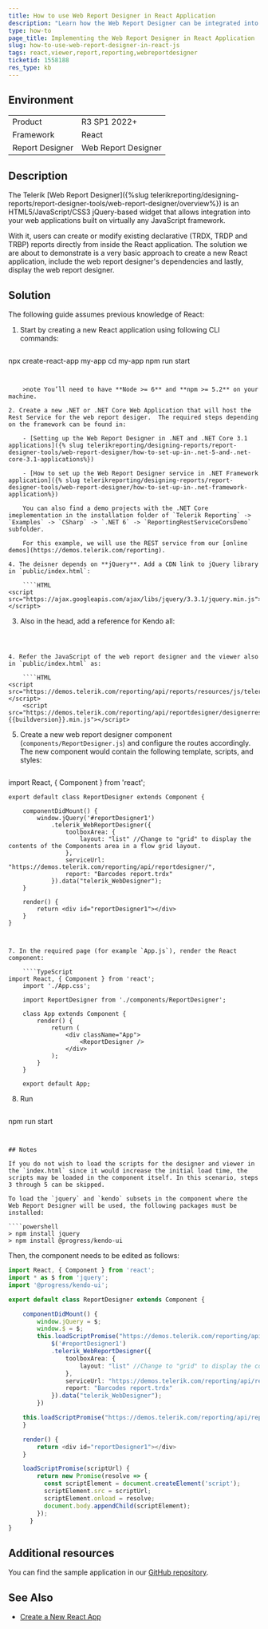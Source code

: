 ```yaml
---
title: How to use Web Report Designer in React Application
description: "Learn how the Web Report Designer can be integrated into a React JS application with a few simple steps."
type: how-to
page_title: Implementing the Web Report Designer in React Application
slug: how-to-use-web-report-designer-in-react-js
tags: react,viewer,report,reporting,webreportdesigner
ticketid: 1558188
res_type: kb
---
```


## Environment

<table>
	<tr>
		<td>Product</td>
		<td>R3 SP1 2022+</td>
	</tr>
	<tr>
		<td>Framework</td>
		<td>React</td>
	</tr>
	<tr>
		<td>Report Designer</td>
		<td>Web Report Designer</td>
	</tr>
</table>

## Description

The Telerik [Web Report Designer]({%slug telerikreporting/designing-reports/report-designer-tools/web-report-designer/overview%}) is an HTML5/JavaScript/CSS3 jQuery-based widget that allows integration into your web applications built on virtually any JavaScript framework.

With it, users can create or modify existing declarative (TRDX, TRDP and TRBP) reports directly from inside the React application. 
The solution we are about to demonstrate is a very basic approach to create a new React application, include the web report designer's dependencies and lastly, display the web report designer.

## Solution

The following guide assumes previous knowledge of React:

1. Start by creating a new React application using following CLI commands:

	````
npx create-react-app my-app
	cd my-app
	npm run start
````


	>note You’ll need to have **Node >= 6** and **npm >= 5.2** on your machine.

2. Create a new .NET or .NET Core Web Application that will host the Rest Service for the web report desiger.  The required steps depending on the framework can be found in:

	- [Setting up the Web Report Designer in .NET and .NET Core 3.1 applications]({% slug telerikreporting/designing-reports/report-designer-tools/web-report-designer/how-to-set-up-in-.net-5-and-.net-core-3.1-applications%})

	- [How to set up the Web Report Designer service in .NET Framework application]({% slug telerikreporting/designing-reports/report-designer-tools/web-report-designer/how-to-set-up-in-.net-framework-application%})

	You can also find a demo projects with the .NET Core imeplementation in the installation folder of `Telerik Reporting` -> `Examples` -> `CSharp` -> `.NET 6` -> `ReportingRestServiceCorsDemo` subfolder.

	For this example, we will use the REST service from our [online demos](https://demos.telerik.com/reporting).

4. The deisner depends on **jQuery**. Add a CDN link to jQuery library in `public/index.html`:

	````HTML
<script src="https://ajax.googleapis.com/ajax/libs/jquery/3.3.1/jquery.min.js"></script>
````


3. Also in the head, add a reference for Kendo all:

	````HTML
<script src="https://kendo.cdn.telerik.com/{{kendosubsetversion}}/js/kendo.all.min.js"></script>
````


4. Refer the JavaScript of the web report designer and the viewer also in `public/index.html` as:

	````HTML
<script src="https://demos.telerik.com/reporting/api/reports/resources/js/telerikReportViewer"></script>
	<script src="https://demos.telerik.com/reporting/api/reportdesigner/designerresources/js/webReportDesigner-{{buildversion}}.min.js"></script>
````


5. Create a new web report designer component (`components/ReportDesigner.js`) and configure the routes accordingly. The new component would contain the following template, scripts, and styles:

	````TypeScript
import React, { Component } from 'react';

	export default class ReportDesigner extends Component {

		componentDidMount() {
			window.jQuery('#reportDesigner1')
				.telerik_WebReportDesigner({
					toolboxArea: {
						layout: "list" //Change to "grid" to display the contents of the Components area in a flow grid layout.
					},
					serviceUrl: "https://demos.telerik.com/reporting/api/reportdesigner/",
					report: "Barcodes report.trdx"
				}).data("telerik_WebDesigner");
		}

		render() {
			return <div id="reportDesigner1"></div>
		}
	}
````


7. In the required page (for example `App.js`), render the React component:

	````TypeScript
import React, { Component } from 'react';
	import './App.css';

	import ReportDesigner from './components/ReportDesigner';

	class App extends Component {
		render() {
			return (
				<div className="App">
					<ReportDesigner />
				</div>
			);
		}
	}

	export default App;
````


8. Run

	````XML
npm run start
````


## Notes

If you do not wish to load the scripts for the designer and viewer in the `index.html` since it would increase the initial load time, the scripts may be loaded in the component itself. In this scenario, steps 3 through 5 can be skipped.

To load the `jquery` and `kendo` subsets in the component where the Web Report Designer will be used, the following packages must be installed:

````powershell
> npm install jquery
> npm install @progress/kendo-ui
```` 

Then, the component needs to be edited as follows:

````TypeScript
import React, { Component } from 'react';
import * as $ from 'jquery';
import '@progress/kendo-ui';

export default class ReportDesigner extends Component {

    componentDidMount() {
        window.jQuery = $;
        window.$ = $;
        this.loadScriptPromise("https://demos.telerik.com/reporting/api/reportdesigner/designerresources/js/webReportDesigner/").then(a => {
            $('#reportDesigner1')
            .telerik_WebReportDesigner({
                toolboxArea: {
                    layout: "list" //Change to "grid" to display the contents of the Components area in a flow grid layout.
                },
                serviceUrl: "https://demos.telerik.com/reporting/api/reportdesigner/",
                report: "Barcodes report.trdx"
            }).data("telerik_WebDesigner");
        })

	this.loadScriptPromise("https://demos.telerik.com/reporting/api/reportdesigner/resources/js/telerikReportViewer/")
    }

    render() {
        return <div id="reportDesigner1"></div>
    }

    loadScriptPromise(scriptUrl) {
        return new Promise(resolve => {
          const scriptElement = document.createElement('script');
          scriptElement.src = scriptUrl;
          scriptElement.onload = resolve;
          document.body.appendChild(scriptElement);
        });
      }
}
````

## Additional resources

You can find the sample application in our [GitHub repository](https://github.com/telerik/reporting-samples/tree/master/WebReportDesigner%20in%20React%20Application).

## See Also

* [Create a New React App](https://react.dev/learn/start-a-new-react-project)
